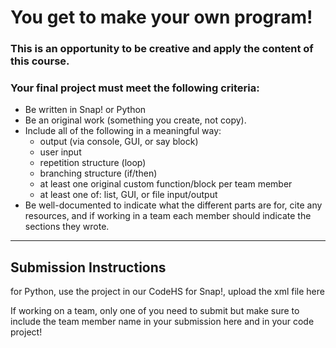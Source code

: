 # You get to make your own program!

### This is an opportunity to be creative and apply the content of this course.

### Your final project must meet the following criteria:

- Be written in Snap! or Python
- Be an original work (something you create, not copy).
- Include all of the following in a meaningful way:
     - output (via console, GUI, or say block)
     - user input
     - repetition structure (loop)
     - branching structure (if/then)
     - at least one original custom function/block per team member
     - at least one of: list, GUI, or file input/output
- Be well-documented to indicate what the different parts are for, cite any resources, and if working in a team each member should indicate the sections they wrote.
---
Submission Instructions
---
for Python, use the project in our CodeHS
for Snap!, upload the xml file here

If working on a team, only one of you need to submit but make sure to include the team member name in your submission here and in your code project!
